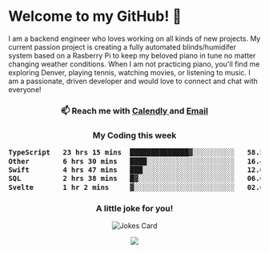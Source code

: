 <h1> Welcome to my GitHub! 👋 </h1>


  I am a backend engineer who loves working on all kinds of new projects. My current passion project is creating a fully automated blinds/humidifer system based on a Rasberry Pi to keep my beloved piano in tune no matter changing weather conditions. When I am not practicing piano, you'll find me exploring Denver, playing tennis, watching movies, or listening to music. I am a passionate, driven developer and would love to connect and chat with everyone!

<h3 align = "center"> 📫 Reach me with <a href = "https://calendly.com/msbrandt00/30min"> Calendly </a> and <a href="mailto:msbrandt00@gmail.com">Email</a> 
 </h3>


 
<div align = "center"
[![Anurag's GitHub stats](https://github-readme-stats.vercel.app/api?username=mbrandt00)](https://github.com/anuraghazra/github-readme-stats)
          </div>
<h3 align="center">
  My Coding this week
<!--START_SECTION:waka-->

```txt
TypeScript   23 hrs 15 mins  ██████████████▓░░░░░░░░░░   58.53 %
Other        6 hrs 30 mins   ████░░░░░░░░░░░░░░░░░░░░░   16.40 %
Swift        4 hrs 47 mins   ███░░░░░░░░░░░░░░░░░░░░░░   12.08 %
SQL          2 hrs 38 mins   █▓░░░░░░░░░░░░░░░░░░░░░░░   06.63 %
Svelte       1 hr 2 mins     ▓░░░░░░░░░░░░░░░░░░░░░░░░   02.61 %
```

<!--END_SECTION:waka-->

### A little joke for you!

![Jokes Card](https://readme-jokes.vercel.app/api?hideBorder)

<a href="https://www.linkedin.com/in/mbrandt00/"><img src="https://img.shields.io/badge/linkedin-%230077B5.svg?&style=for-the-badge&logo=linkedin&logoColor=white" /></a>
